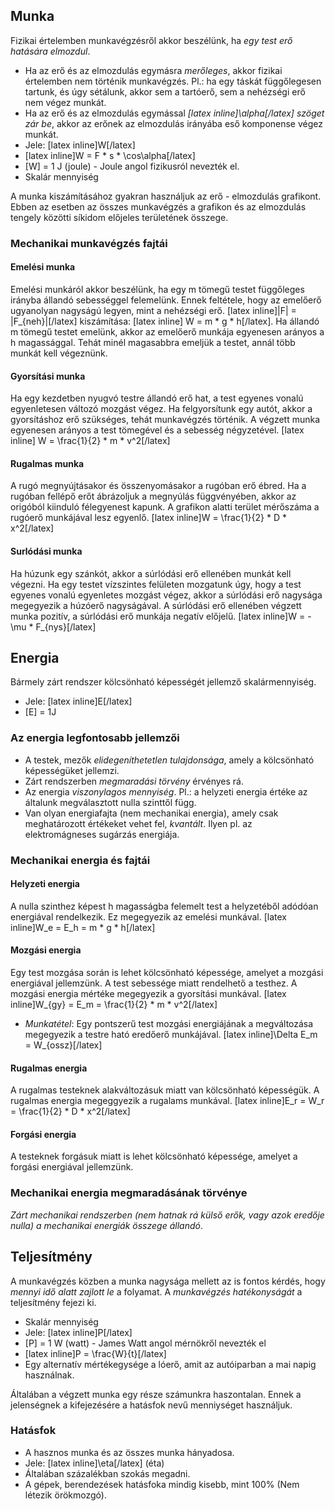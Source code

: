 ## Munka

Fizikai értelemben munkavégzésről akkor beszélünk, ha *egy test erő hatására elmozdul*.

 - Ha az erő és az elmozdulás egymásra *merőleges*, akkor fizikai értelemben nem történik munkavégzés. Pl.: ha egy táskát függőlegesen tartunk, és úgy sétálunk, akkor sem a tartóerő, sem a nehézségi erő nem végez munkát.
 - Ha az erő és az elmozdulás egymással *[latex inline]\alpha[/latex] szöget zár be*, akkor az erőnek az elmozdulás irányába eső komponense végez munkát.
 - Jele: [latex inline]W[/latex]
 - [latex inline]W = F * s * \cos\alpha[/latex]
 - [W] = 1 J (joule) - Joule angol fizikusról nevezték el.
 - Skalár mennyiség

A munka kiszámításához gyakran használjuk az erő - elmozdulás grafikont. Ebben az esetben az összes munkavégzés a grafikon és az elmozdulás tengely közötti síkidom előjeles területének összege.

### Mechanikai munkavégzés fajtái

#### Emelési munka

Emelési munkáról akkor beszélünk, ha egy m tömegű testet függőleges irányba állandó sebességgel felemelünk. Ennek feltétele, hogy az emelőerő ugyanolyan nagyságú legyen, mint a nehézségi erő. [latex inline]|F| = |F_{neh}|[/latex] kiszámítása: [latex inline] W = m * g * h[/latex]. Ha állandó m tömegű testet emelünk, akkor az emelőerő munkája egyenesen arányos a h magassággal. Tehát minél magasabbra emeljük a testet, annál több munkát kell végeznünk.

#### Gyorsítási munka

Ha egy kezdetben nyugvó testre állandó erő hat, a test egyenes vonalú egyenletesen változó mozgást végez. Ha felgyorsítunk egy autót, akkor a gyorsításhoz erő szükséges, tehát munkavégzés történik. A végzett munka egyenesen arányos a test tömegével és a sebesség négyzetével. [latex inline] W = \frac{1}{2} * m * v^2[/latex]

#### Rugalmas munka

A rugó megnyújtásakor és összenyomásakor a rugóban erő ébred. Ha a rugóban fellépő erőt ábrázoljuk a megnyúlás függvényében, akkor az origóból kiinduló félegyenest kapunk. A grafikon alatti terület mérőszáma a rugóerő munkájával lesz egyenlő. [latex inline]W = \frac{1}{2} * D * x^2[/latex]

#### Surlódási munka

Ha húzunk egy szánkót, akkor a súrlódási erő ellenében munkát kell végezni. Ha egy testet vízszintes felületen mozgatunk úgy, hogy a test egyenes vonalú egyenletes mozgást végez, akkor a súrlódási erő nagysága megegyezik a húzóerő nagyságával. A súrlódási erő ellenében végzett munka pozitív, a súrlódási erő munkája negatív előjelű. [latex inline]W = -\mu * F_{nys}[/latex]

## Energia

Bármely zárt rendszer kölcsönható képességét jellemző skalármennyiség.

 - Jele: [latex inline]E[/latex]
 - [E] = 1J

### Az energia legfontosabb jellemzői

 - A testek, mezők *elidegeníthetetlen tulajdonsága*, amely a kölcsönható képességüket jellemzi.
 - Zárt rendszerben *megmaradási törvény* érvényes rá.
 - Az energia *viszonylagos mennyiség*. Pl.: a helyzeti energia értéke az általunk megválasztott nulla szinttől függ.
 - Van olyan energiafajta (nem mechanikai energia), amely csak meghatározott értékeket vehet fel, *kvantált*. Ilyen pl. az elektromágneses sugárzás energiája.

### Mechanikai energia és fajtái

#### Helyzeti energia

A nulla szinthez képest h magasságba felemelt test a helyzetéből adódóan energiával rendelkezik. Ez megegyezik az emelési munkával. [latex inline]W_e = E_h = m * g * h[/latex]

#### Mozgási energia

Egy test mozgása során is lehet kölcsönható képessége, amelyet a mozgási energiával jellemzünk. A test sebessége miatt rendelhető a testhez. A mozgási energia mértéke megegyezik a gyorsítási munkával. [latex inline]W_{gy} = E_m = \frac{1}{2} * m * v^2[/latex]
 - *Munkatétel*: Egy pontszerű test mozgási energiájának a megváltozása megegyezik a  testre ható eredőerő munkájával. [latex inline]\Delta E_m = W_{ossz}[/latex]

#### Rugalmas energia

A rugalmas testeknek alakváltozásuk miatt van kölcsönható képességük. A rugalmas energia megeggyezik a rugalams munkával. [latex inline]E_r = W_r = \frac{1}{2} * D * x^2[/latex]

#### Forgási energia

A testeknek forgásuk miatt is lehet kölcsönható képessége, amelyet a forgási energiával jellemzünk.

### Mechanikai energia megmaradásának törvénye

*Zárt mechanikai rendszerben (nem hatnak rá külső erők, vagy azok eredője nulla) a mechanikai energiák összege állandó*.

## Teljesítmény

A munkavégzés közben a munka nagysága mellett az is fontos kérdés, hogy *mennyi idő alatt zajlott le* a folyamat. A *munkavégzés hatékonyságát* a teljesítmény fejezi ki.

 - Skalár mennyiség
 - Jele: [latex inline]P[/latex]
 - [P] = 1 W (watt) - James Watt angol mérnökről nevezték el
 - [latex inline]P = \frac{W}{t}[/latex]
 - Egy alternatív mértékegysége a lóerő, amit az autóiparban a mai napig használnak.

Általában a végzett munka egy része számunkra haszontalan. Ennek a jelenségnek a kifejezésére a hatásfok nevű menniységet használjuk.

### Hatásfok

 - A hasznos munka és az összes munka hányadosa.
 - Jele: [latex inline]\eta[/latex] (éta)
 - Általában százalékban szokás megadni.
 - A gépek, berendezések hatásfoka mindig kisebb, mint 100% (Nem létezik örökmozgó).
